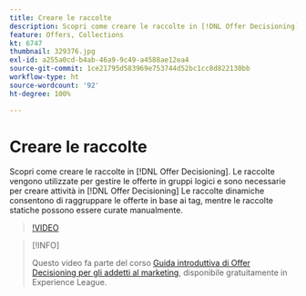 ```yaml
---
title: Creare le raccolte
description: Scopri come creare le raccolte in [!DNL Offer Decisioning]. Alle raccolte vengono associate delle regole di idoneità che consentono di mostrarle solo ai clienti rilevanti.
feature: Offers, Collections
kt: 6747
thumbnail: 329376.jpg
exl-id: a255a0cd-b4ab-46a9-9c49-a4588ae12ea4
source-git-commit: 1ce21795d583969e753744d52bc1cc8d822130bb
workflow-type: ht
source-wordcount: '92'
ht-degree: 100%

---
```


# Creare le raccolte

Scopri come creare le raccolte in [!DNL Offer Decisioning]. Le raccolte vengono utilizzate per gestire le offerte in gruppi logici e sono necessarie per creare attività in [!DNL Offer Decisioning] Le raccolte dinamiche consentono di raggruppare le offerte in base ai tag, mentre le raccolte statiche possono essere curate manualmente.

>[!VIDEO](https://video.tv.adobe.com/v/329376?quality=12&learn=on)

>[!INFO]
>
> Questo video fa parte del corso [Guida introduttiva di Offer Decisioning per gli addetti al marketing](https://experienceleague.adobe.com/?recommended=ExperiencePlatform-U-1-2020.1.offerdecisioning), disponibile gratuitamente in Experience League.
